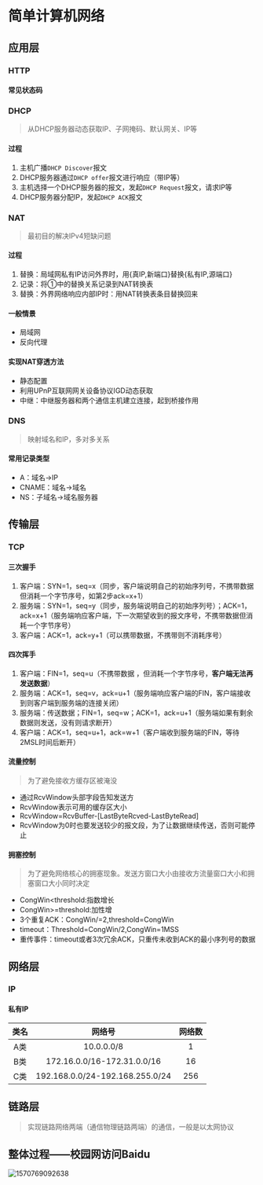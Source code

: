 # 简单计算机网络





## 应用层

### HTTP

#### 常见状态码





### DHCP

> 从DHCP服务器动态获取IP、子网掩码、默认网关、IP等

#### 过程

1. 主机广播`DHCP Discover`报文
2. DHCP服务器通过`DHCP offer`报文进行响应（带IP等）
3. 主机选择一个DHCP服务器的报文，发起`DHCP Request`报文，请求IP等
4. DHCP服务器分配IP，发起`DHCP ACK`报文



### NAT

> 最初目的解决IPv4短缺问题

#### 过程

1. 替换：局域网私有IP访问外界时，用{真IP,新端口}替换{私有IP,源端口}
2. 记录：将①中的替换关系记录到NAT转换表
3. 替换：外界网络响应内部IP时：用NAT转换表条目替换回来

#### 一般情景

- 局域网
- 反向代理



#### 实现NAT穿透方法

- 静态配置
- 利用UPnP互联网网关设备协议IGD动态获取
- 中继：中继服务器和两个通信主机建立连接，起到桥接作用

### DNS

> 映射域名和IP，多对多关系

#### 常用记录类型

- A：域名->IP
- CNAME：域名->域名
- NS：子域名->域名服务器



## 传输层

### TCP

#### 三次握手

1. 客户端：SYN=1，seq=x（同步，客户端说明自己的初始序列号，不携带数据但消耗一个字节序号，如第2步ack=x+1）
2. 服务端：SYN=1，seq=y（同步，服务端说明自己的初始序列号）；ACK=1，ack=x+1（服务端响应客户端，下一次期望收到的报文序号，不携带数据但消耗一个字节序号）
3. 客户端：ACK=1，ack=y+1（可以携带数据，不携带则不消耗序号）

#### 四次挥手

1. 客户端：FIN=1，seq=u（不携带数据 ，但消耗一个字节序号，**客户端无法再发送数据**）
2. 服务端：ACK=1，seq=v，ack=u+1（服务端响应客户端的FIN，客户端接收到则客户端到服务端的连接关闭）
3. 服务端：传送数据；FIN=1，seq=w；ACK=1，ack=u+1（服务端如果有剩余数据则发送，没有则请求断开）
4. 客户端：ACK=1，seq=u+1，ack=w+1（客户端收到服务端的FIN，等待2MSL时间后断开）



#### 流量控制

> 为了避免接收方缓存区被淹没

- 通过RcvWindow头部字段告知发送方
- RcvWindow表示可用的缓存区大小
- RcvWindow=RcvBuffer-[LastByteRcved-LastByteRead]
- RcvWindow为0时也要发送较少的报文段，为了让数据继续传送，否则可能停止

#### 拥塞控制

> 为了避免网络核心的拥塞现象。发送方窗口大小由接收方流量窗口大小和拥塞窗口大小同时决定

- CongWin<threshold:指数增长
- CongWin>=threshold:加性增
- 3个重复ACK：CongWin/=2,threshold=CongWin
- timeout：Threshold=CongWin/2,CongWin=1MSS
- 重传事件：timeout或者3次冗余ACK，只重传未收到ACK的最小序列号的数据



## 网络层

### IP

#### 私有IP

| 类名 |             网络号              | 网络数 |
| :--: | :-----------------------------: | :----: |
| A类  |           10.0.0.0/8            |   1    |
| B类  |   172.16.0.0/16-172.31.0.0/16   |   16   |
| C类  | 192.168.0.0/24-192.168.255.0/24 |  256   |



## 链路层

> 实现链路网络两端（通信物理链路两端）的通信，一般是以太网协议



## 整体过程——校园网访问Baidu

![1570769092638](pics/1570769092638.png)
